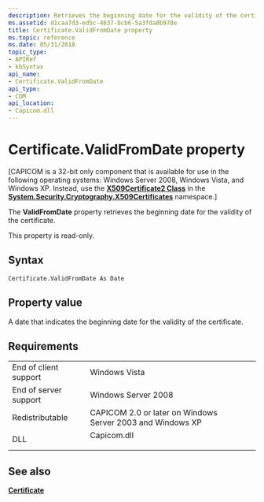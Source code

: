 ```yaml
---
description: Retrieves the beginning date for the validity of the certificate.
ms.assetid: d1caa7d3-ed5c-4637-bcb6-5a3fda8b978e
title: Certificate.ValidFromDate property
ms.topic: reference
ms.date: 05/31/2018
topic_type:
- APIRef
- kbSyntax
api_name:
- Certificate.ValidFromDate
api_type:
- COM
api_location:
- Capicom.dll
---
```


# Certificate.ValidFromDate property

\[CAPICOM is a 32-bit only component that is available for use in the following operating systems: Windows Server 2008, Windows Vista, and Windows XP. Instead, use the [**X509Certificate2 Class**](/previous-versions/windows/embedded/hh424017(v=msdn.10)) in the [**System.Security.Cryptography.X509Certificates**](/dotnet/api/system.security.cryptography.x509certificates.publickey.-ctor?view=netcore-3.1) namespace.\]

The **ValidFromDate** property retrieves the beginning date for the validity of the certificate.

This property is read-only.

## Syntax


```VB
Certificate.ValidFromDate As Date
```



## Property value

A date that indicates the beginning date for the validity of the certificate.

## Requirements



|                                  |                                                                                        |
|----------------------------------|----------------------------------------------------------------------------------------|
| End of client support<br/> | Windows Vista<br/>                                                               |
| End of server support<br/> | Windows Server 2008<br/>                                                         |
| Redistributable<br/>       | CAPICOM 2.0 or later on Windows Server 2003 and Windows XP<br/>                  |
| DLL<br/>                   | <dl> <dt>Capicom.dll</dt> </dl> |



## See also

<dl> <dt>

[**Certificate**](certificate.md)
</dt> </dl>

 

 
